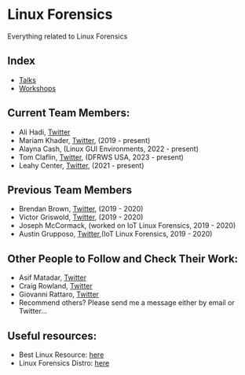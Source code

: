 # Linux Forensics
Everything related to Linux Forensics

## Index
- [Talks](Talks)
- [Workshops](Workshops)


## Current Team Members:
- Ali Hadi, [Twitter](https://twitter.com/binaryz0ne)
- Mariam Khader, [Twitter](https://twitter.com/maryst33d), (2019 - present)
- Alayna Cash, (Linux GUI Environments, 2022 - present)
- Tom Claflin, [Twitter](https://twitter.com/_cyberyom), (DFRWS USA, 2023 - present)
- Leahy Center, [Twitter](https://twitter.com/leahycenter), (2021 - present)

## Previous Team Members
- Brendan Brown, [Twitter](https://twitter.com/br_endian), (2019 - 2020)
- Victor Griswold, [Twitter](https://twitter.com/vicgriswold), (2019 - 2020)
- Joseph McCormack, (worked on IoT Linux Forensics, 2019 - 2020)
- Austin Grupposo, [Twitter](https://twitter.com/Lukrativ508),(IoT Linux Forensics, 2019 - 2020)

## Other People to Follow and Check Their Work:
- Asif Matadar, [Twitter](https://twitter.com/d1r4c)
- Craig Rowland, [Twitter](https://twitter.com/craighrowland)
- Giovanni Rattaro, [Twitter](https://twitter.com/Sug4r7)
- Recommend others? Please send me a message either by email or Twitter...


## Useful resources:
- Best Linux Resource: [here](https://man7.org/tlpi/index.html)
- Linux Forensics Distro: [here](https://tsurugi-linux.org/)

